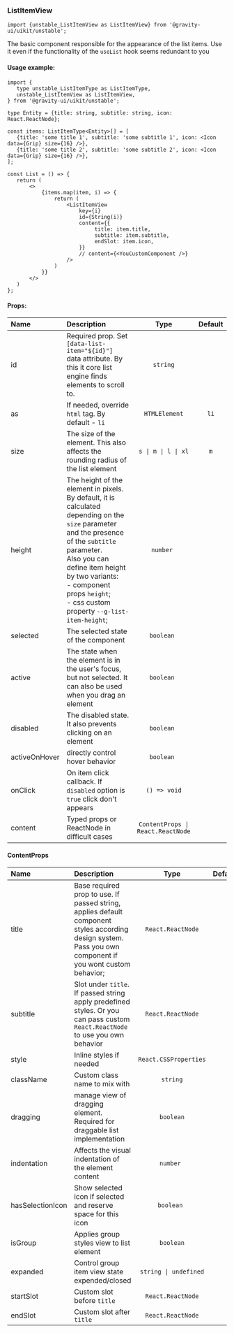 ### ListItemView

```tsx
import {unstable_ListItemView as ListItemView} from '@gravity-ui/uikit/unstable';
```

The basic component responsible for the appearance of the list items.
Use it even if the functionality of the `useList` hook seems redundant to you

#### Usage example:

```tsx
import {
   type unstable_ListItemType as ListItemType,
   unstable_ListItemView as ListItemView,
} from '@gravity-ui/uikit/unstable';

type Entity = {title: string, subtitle: string, icon: React.ReactNode};

const items: ListItemType<Entity>[] = [
   {title: 'some title 1', subtitle: 'some subtitle 1', icon: <Icon data={Grip} size={16} />},
   {title: 'some title 2', subtitle: 'some subtitle 2', icon: <Icon data={Grip} size={16} />},
];

const List = () => {
   return (
       <>
           {items.map(item, i) => {
               return (
                   <ListItemView
                       key={i}
                       id={String(i)}
                       content={{
                            title: item.title,
                            subtitle: item.subtitle,
                            endSlot: item.icon,
                       }}
                       // content={<YouCustomComponent />}
                   />
               )
           }}
       </>
   )
};
```

#### Props:

| Name          | Description                                                                                                                                                                                                                                                                           |               Type                | Default |
| :------------ | :------------------------------------------------------------------------------------------------------------------------------------------------------------------------------------------------------------------------------------------------------------------------------------ | :-------------------------------: | :-----: |
| id            | Required prop. Set `[data-list-item="${id}"]` data attribute. By this it core list engine finds elements to scroll to.                                                                                                                                                                |             `string`              |         |
| as            | If needed, override `html` tag. By default - `li`                                                                                                                                                                                                                                     |           `HTMLElement`           |  `li`   |
| size          | The size of the element. This also affects the rounding radius of the list element                                                                                                                                                                                                    |        `s \| m \| l \| xl`        |   `m`   |
| height        | The height of the element in pixels. By default, it is calculated depending on the `size` parameter and the presence of the `subtitle` parameter.<br>Also you can define item height by two variants:<br>- component props `height`;<br>- css custom property `--g-list-item-height`; |             `number `             |         |
| selected      | The selected state of the component                                                                                                                                                                                                                                                   |            `boolean `             |         |
| active        | The state when the element is in the user's focus, but not selected. It can also be used when you drag an element                                                                                                                                                                     |            `boolean `             |         |
| disabled      | The disabled state. It also prevents clicking on an element                                                                                                                                                                                                                           |            `boolean `             |         |
| activeOnHover | directly control hover behavior                                                                                                                                                                                                                                                       |            `boolean `             |         |
| onClick       | On item click callback. If `disabled` option is `true` click don't appears                                                                                                                                                                                                            |           `() => void`            |         |
| content       | Typed props or ReactNode in difficult cases                                                                                                                                                                                                                                           | `ContentProps \| React.ReactNode` |         |

#### ContentProps

| Name             | Description                                                                                                                                                |         Type          | Default |
| :--------------- | :--------------------------------------------------------------------------------------------------------------------------------------------------------- | :-------------------: | :-----: |
| title            | Base required prop to use. If passed string, applies default component styles according design system. Pass you own component if you wont custom behavior; |   `React.ReactNode`   |         |
| subtitle         | Slot under `title`. If passed string apply predefined styles. Or you can pass custom `React.ReactNode` to use you own behavior                             |   `React.ReactNode`   |         |
| style            | Inline styles if needed                                                                                                                                    | `React.CSSProperties` |         |
| className        | Custom class name to mix with                                                                                                                              |       `string`        |         |
| dragging         | manage view of dragging element. Required for draggable list implementation                                                                                |       `boolean`       |         |
| indentation      | Affects the visual indentation of the element content                                                                                                      |       `number `       |         |
| hasSelectionIcon | Show selected icon if selected and reserve space for this icon                                                                                             |      `boolean `       |         |
| isGroup          | Applies group styles view to list element                                                                                                                  |       `boolean`       |         |
| expanded         | Control group item view state expended/closed                                                                                                              | `string \| undefined` |         |
| startSlot        | Custom slot before `title`                                                                                                                                 |   `React.ReactNode`   |         |
| endSlot          | Custom slot after `title`                                                                                                                                  |   `React.ReactNode`   |         |
